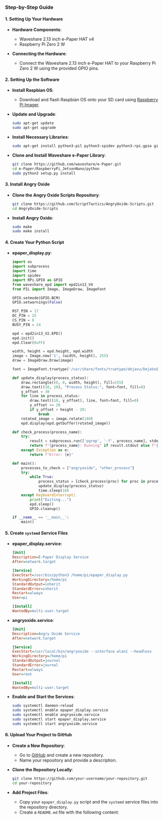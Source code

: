 ### Step-by-Step Guide

#### 1. Setting Up Your Hardware
- **Hardware Components**:
  - Waveshare 2.13 inch e-Paper HAT v4
  - Raspberry Pi Zero 2 W

- **Connecting the Hardware**:
  - Connect the Waveshare 2.13 inch e-Paper HAT to your Raspberry Pi Zero 2 W using the provided GPIO pins.

#### 2. Setting Up the Software
- **Install Raspbian OS**:
  - Download and flash Raspbian OS onto your SD card using [Raspberry Pi Imager](https://www.raspberrypi.org/software/).

- **Update and Upgrade**:
  ```sh
  sudo apt-get update
  sudo apt-get upgrade
  ```

- **Install Necessary Libraries**:
  ```sh
  sudo apt-get install python3-pil python3-spidev python3-rpi.gpio git
  ```

- **Clone and Install Waveshare e-Paper Library**:
  ```sh
  git clone https://github.com/waveshare/e-Paper.git
  cd e-Paper/RaspberryPi_JetsonNano/python
  sudo python3 setup.py install
  ```

#### 3. Install Angry Oxide
- **Clone the Angry Oxide Scripts Repository**:
  ```sh
  git clone https://github.com/ScriptTactics/AngryOxide-Scripts.git
  cd AngryOxide-Scripts
  ```

- **Install Angry Oxide**:
  ```sh
  sudo make
  sudo make install
  ```

#### 4. Create Your Python Script
- **epaper_display.py**:
  ```python
  import os
  import subprocess
  import time
  import spidev
  import RPi.GPIO as GPIO
  from waveshare_epd import epd2in13_V4
  from PIL import Image, ImageDraw, ImageFont

  GPIO.setmode(GPIO.BCM)
  GPIO.setwarnings(False)

  RST_PIN = 17
  DC_PIN = 25
  CS_PIN = 8
  BUSY_PIN = 24

  epd = epd2in13_V2.EPD()
  epd.init()
  epd.Clear(0xFF)

  width, height = epd.height, epd.width
  image = Image.new('1', (width, height), 255)
  draw = ImageDraw.Draw(image)

  font = ImageFont.truetype('/usr/share/fonts/truetype/dejavu/DejaVuSans-Bold.ttf', 14)

  def update_display(process_status):
      draw.rectangle((0, 0, width, height), fill=255)
      draw.text((10, 10), "Process Status:", font=font, fill=0)
      y_offset = 30
      for line in process_status:
          draw.text((10, y_offset), line, font=font, fill=0)
          y_offset += 20
          if y_offset > height - 20:
              break
      rotated_image = image.rotate(180)
      epd.display(epd.getbuffer(rotated_image))

  def check_process(process_name):
      try:
          result = subprocess.run(['pgrep', '-f', process_name], stdout=subprocess.PIPE, text=True)
          return f"{process_name}: Running" if result.stdout else f"{process_name}: Not Running"
      except Exception as e:
          return f"Error: {e}"

  def main():
      processes_to_check = ["angryoxide", "other_process"]
      try:
          while True:
              process_status = [check_process(proc) for proc in processes_to_check]
              update_display(process_status)
              time.sleep(10)
      except KeyboardInterrupt:
          print("Exiting...")
          epd.sleep()
          GPIO.cleanup()

  if __name__ == '__main__':
      main()
  ```

#### 5. Create `systemd` Service Files
- **epaper_display.service**:
  ```ini
  [Unit]
  Description=E-Paper Display Service
  After=network.target

  [Service]
  ExecStart=/usr/bin/python3 /home/pi/epaper_display.py
  WorkingDirectory=/home/pi
  StandardOutput=inherit
  StandardError=inherit
  Restart=always
  User=pi

  [Install]
  WantedBy=multi-user.target
  ```

- **angryoxide.service**:
  ```ini
  [Unit]
  Description=Angry Oxide Service
  After=network.target

  [Service]
  ExecStart=/usr/local/bin/angryoxide --interface wlan1 --headless
  WorkingDirectory=/home/pi
  StandardOutput=journal
  StandardError=journal
  Restart=always
  User=root

  [Install]
  WantedBy=multi-user.target
  ```

- **Enable and Start the Services**:
  ```sh
  sudo systemctl daemon-reload
  sudo systemctl enable epaper_display.service
  sudo systemctl enable angryoxide.service
  sudo systemctl start epaper_display.service
  sudo systemctl start angryoxide.service
  ```

#### 6. Upload Your Project to GitHub
- **Create a New Repository**:
  - Go to [GitHub](https://github.com) and create a new repository.
  - Name your repository and provide a description.

- **Clone the Repository Locally**:
  ```sh
  git clone https://github.com/your-username/your-repository.git
  cd your-repository
  ```

- **Add Project Files**:
  - Copy your `epaper_display.py` script and the `systemd` service files into the repository directory.
  - Create a `README.md` file with the following content:

          



